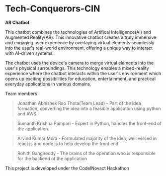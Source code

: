 # Tech-Conquerors-CIN
__AR Chatbot__

This chatbot combines the technologies of Artifical Intelligence(AI) and Augmented Reality(AR). This innovative chatbot creates a truly immersive and engaging user experience by overlaying virtual elements seamlessly into the user's real-world environment, offering a unique way to interact with AI-driven systems.


The chatbot uses the device's camera to merge virtual elements into the user's physical surroundings. This technology enables a mixed-reality experience where the chatbot interacts within the user's environment which opens up exciting possibilities for education, entertainment, and practical everyday applications in various domains.


Team members
>Jonathan Abhishek Rao Thota(Team Lead) - Part of the idea formation, converting the idea into a feasible application using python and AWS.

>Sumanth Krishna Pampari - Expert in Python, handles the front-end of the application.

>Arvind Kumar Mora - Formulated majority of the idea, well versed in react.js and node.js to help develop the front end

>Rohith Gangireddy - The brains of the operation who is responsible for the backend of the application

This project is developed under the CodeINovact Hackathon
